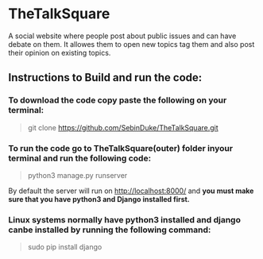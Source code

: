 # TheTalkSquare
A social website where people post about public issues and can have debate on them. It allowes them to open new topics tag them and also post their opinion on existing topics.

## Instructions to Build and run the code:

### To download the code copy paste the following on your terminal:
> git clone https://github.com/SebinDuke/TheTalkSquare.git

### To run the code go to TheTalkSquare(outer) folder inyour terminal and run the following code:
> python3 manage.py runserver

By default the server will run on [http://localhost:8000/](http://localhost:8000/) and **you must make sure that you have python3 and Django installed first.**

### Linux systems normally have python3 installed and django canbe installed by running the following command:
> sudo pip install django
